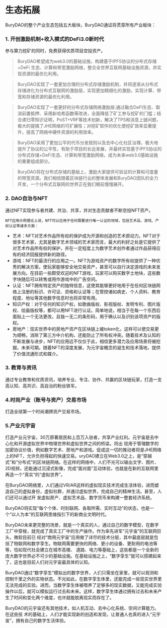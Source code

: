 # 生态拓展

BuryDAO的整个产业生态包括五大板块，BuryDAO通证将贯穿所有产业板块：

### 1. 开创激励机制+收入模式的DeFi3.0新时代
参与算力挖矿的同时，免费获得优质项目空投资产。

> BuryDAO希望成为web3.0的基础设施，构建基于IPFS协议的分布式存储+DeFi 生态、计算和带宽激励网络，整合全世界互联网基础设施资源，并实现资源的最优化利用。

> BuryDAO实现了一套更加合理的分布式存储激励机制，并将逐渐从分布式存储进化为分布式互联网的激励层，实现更加精细化的激励，实现计算、带宽和存储资源的最优化利用。

> BuryDAO实现了一套更好的分布式存储网络激励层:通过融合DeFI生态、取消前置抵押、采用新哈希函数等改进，全面降低了矿工参与挖矿的⻔槛；结合递归零知识证明，PoST+VRF等技术创新，解决了TPS和消息上链问题，极大的提搞了JHE网络的可扩展性；对挖矿软件的优化使挖矿效率显著提升，提高了网络中硬件资源的利用效率。

> BuryDAO采用了更加公平的代币分发规则以及去中心化社区治理，极大地提升了协议的公平性，有助于项目的⻓远发展，并最终实现基于IPFS协议的分布式存储+DeFi生态、计算和带宽激励网络，成为未来web3.0基础设施的重要组成部分。

> BuryDAO将在分布式存储的基础上，激励大家提供可验证的计算和可度量的带宽资源。我们相信随着区块链行业的整体发展和BuryDAO团队的全力开发，一个分布式互联网的世界正在我们眼前慢慢展开。


### 2. DAO自治与NFT
通过NFT实现参与者共建、共治、共享，并对生态贡献者不断空投NFT资产。

    NFT应用示例理论上说，NFT可以应用于任何需要进行唯一认证的领域，包括艺术品、游戏、产权认证等诸多方面：

  * 艺术：NFT对艺术作品所有权的保护成为开源和创造的艺术原动力。NFT对于很多艺术家，尤其是数字艺术领域的艺术家而言，最大的利好之处是它提供了对艺术作品所有权的保护，并在一定程度上为数字艺术创作者通过作品获得应有的经济回报提供新的路径。
  * 游戏：NFT的最流行的应用之一。NFT为游戏资产的数字所有权提供了一种优秀的解决方案，使玩家能够安全地交易资产，甚至可以自行决定游戏的未来发展方向。在目前一些颇受欢迎的NFT游戏，玩家可以购买数字土地块，这些数字块随后可以转售或用作游戏中的广告空间。
  * 认证：NFT拥有特定资产的独特信息，这使其能够更好地用于在任何区块链网络上注册的标识、许可证、资格和认证等；在管控诸如病史、个人资料、教育程度、地址等其他数字信息时也将非常有用。
  * 知识产权：对于任何的知识产权，如歌曲版权、影视版权、发明专利、图片版权、绘画版权等，都可以用NFT进行认证。简单地说，相当于在每一个东西后面贴上一个无法更改，且独一无二的条形码，用于确认以及识别该项资产的版权。
  * 房地产：现实世界中的房地产资产在区块链上被token化，这样可以使交易更为顺畅，消除了第三方中介机构，还能防止了所有权冲突。随着技术及认知的不断发展与进步，NFT的应用远不仅仅于此，相信更多潜力及应用场景将被挖掘，未来可期。随着NFT的深度发展，为元宇宙概念的诞生和技术落地，提供了价值流通形式和媒介。


### 3. 教育与资讯
通过专业教育和优质资讯，培养专业、专注、协作、共赢的区块链玩家，打造一支高认知、高共识、高自治的粉丝铁军。

### 4.时尚产业（账号与资产）交易市场
打造全球第一个时尚潮牌资产交易市场。

### 5.产业元宇宙

打造产业元宇宙，30万原著居民和上百万入驻者，共享产业红利。元宇宙是去中心化和开源虚拟世界中物理世界和虚拟世界之间的桥梁。将出
现用于管理数字的加密协议价值，例如数字艺术、房地产和游戏。促成这一切的推动者将是JHE网络上的NFT，允许负担得起的快速交易。uryDAO建立在Web3.0之上，是“穿越式”和“分布式”的区块链网络。在这样的网络中，人们不光可以输出文字、图片、2D视频，还能通过沉浸式影像，完成“面对面"互动体验，也就是在新的互联网里再造一个“真实“的“虚拟世界”。

在BuryDAO网络里，人们通过VR/AR这样的虚拟现实技术完成生活体验，进而塑造自己的虚拟身份，虚拟社群，并通过虚拟世界，完成自己的精神生活。甚至，人们还可以通过开
发虚拟房产、虚拟艺术品、数字货币来构建一整套经济系统。

BuryDAO将实现“每个个体、时刻联网、各取所需、实时互动”的状态，也是一个“以人为本”的互联网思维指引下的新商业文明时代。

BuryDAO未来更完整的场景，就是一个真实的人，通过自己的数字模型，在数字工厂中穿梭，就完成了真实工厂中的生产操作。作为率先进军“元宇宙”的互联网巨头，微软目前已
经对“商用元宇宙”应用做了详尽的技术分层，其中最底层就是包括了物联网和数字孪生。物联网需要更快的网络、更小的设备、更耐用的电池等等，恰如现代社会建立在城市高楼、
道路、电力等基础上，这些都是一个全新的庞大数字世界必不可少的基础设施。在基础设施之上，“数字孪生”就可以搭建起来了，这也是目前人们对元宇宙最具体的认知。

BuryDAO通过“数字孪生”模拟出的数字世界，人们只需坐在家里，就可以观测和控制千里之外的实物状态。不光如此，在数字孪生体里，还能完成一些现实世界里无法完成的实验。进而，当数字孪生体被喂养了足够多的现实数据，又能完成实验操作以后，就可以模拟运行过去和未来。这样，数字孪生体通过拥有过去和未来产生了时间和变化两个维度，也许就能脱离现实而存在了。

BuryDAO的元宇宙还有其他技术，如人机互动、去中心化系统、空间计算能力。在这些技
术的基础上，人们才能实现新的创造和发现，让普通人也真的进入“元宇宙”，拥有自己的数字生活体验。

